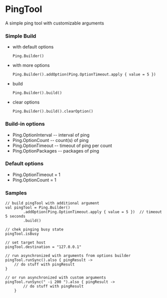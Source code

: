 # PingTool
A simple ping tool with customizable arguments

### Simple Build
 - with default options
    
   `Ping.Builder()`
 - with more options
   
   `Ping.Builder().addOption(Ping.OptionTimeout.apply { value = 5 })`
 - build
   
   `Ping.Builder().build()`
 - clear options
   
   `Ping.Builder().build().clearOption()`

### Build-in options
 - Ping.OptionInterval -- interval of ping
 - Ping.OptionCount -- count(s) of ping
 - Ping.OptionTimeout -- timeout of ping per count
 - Ping.OptionPackages -- packages of ping

### Default options
 - Ping.OptionTimeout = 1
 - Ping.OptionCount = 1

### Samples
    // build pingTool with additional argument
    val pingTool = Ping.Builder()
            .addOption(Ping.OptionTimeout.apply { value = 5 })  // timeout 5 seconds
            .build()

    // chek pinging busy state
    pingTool.isBusy

    // set target host
    pingTool.destination = "127.0.0.1"

    // run asynchronized with arguments from options builder
    pingTool.runSync().also { pingResult ->
        // do stuff with pingResult
    }
    
    // or run asynchronized with custom arguments
    pingTool.runSync(" -i 200 ").also { pingResult ->
            // do stuff with pingResult
        }
